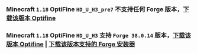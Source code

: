 ### Minecraft `1.18` OptiFine `HD_U_H3_pre7` 不支持**任何** Forge 版本，[下载该版本 Optifine](https://optifine.cn/download/preview_OptiFine_1.18_HD_U_H3_pre7.jar)



### Minecraft `1.18` OptiFine `HD_U_H3` 支持 `Forge 38.0.14` 版本，[下载该版本 Optifine](https://optifine.cn/download/OptiFine_1.18_HD_U_H3.jar) | [下载该版本支持的 Forge 安装器](https://maven.minecraftforge.net/net/minecraftforge/forge/1.18-38.0.14/forge-1.18-38.0.14-installer.jar)



